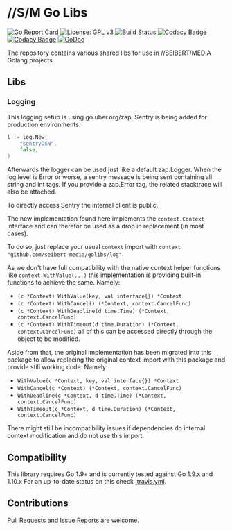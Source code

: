 # //S/M Go Libs
[![Go Report Card](https://goreportcard.com/badge/github.com/seibert-media/golibs)](https://goreportcard.com/report/github.com/seibert-media/golibs)
[![License: GPL v3](https://img.shields.io/badge/License-GPL%20v3-blue.svg)](https://www.gnu.org/licenses/gpl-3.0)
[![Build Status](https://travis-ci.org/seibert-media/golibs.svg?branch=master)](https://travis-ci.org/seibert-media/golibs)
[![Codacy Badge](https://api.codacy.com/project/badge/Grade/f61779459d564fb59fc1013d27b36b1f)](https://www.codacy.com/app/seibert-media/golibs?utm_source=github.com&amp;utm_medium=referral&amp;utm_content=seibert-media/golibs&amp;utm_campaign=Badge_Grade)
[![Codacy Badge](https://api.codacy.com/project/badge/Coverage/f61779459d564fb59fc1013d27b36b1f)](https://www.codacy.com/app/seibert-media/golibs?utm_source=github.com&utm_medium=referral&utm_content=seibert-media/golibs&utm_campaign=Badge_Coverage)
[![GoDoc](https://img.shields.io/badge/godoc-reference-blue.svg)](https://godoc.org/github.com/seibert-media/golibs)

The repository contains various shared libs for use in //SEIBERT/MEDIA Golang projects.

## Libs

### Logging
This logging setup is using go.uber.org/zap.
Sentry is being added for production environments.

```go
l := log.New(
    "sentryDSN",
    false,
)
```

Afterwards the logger can be used just like a default zap.Logger.
When the log level is Error or worse, a sentry message is being sent containing all string and int tags.
If you provide a zap.Error tag, the related stacktrace will also be attached.

To directly access Sentry the internal client is public.

The new implementation found here implements the `context.Context` interface and can therefor be used as a drop in replacement (in most cases).

To do so, just replace your usual `context` import with `context "github.com/seibert-media/golibs/log"`.

As we don't have full compatibility with the native context helper functions like `context.WithValue(...)` this implementation is
providing built-in functions to achieve the same.
Namely:
- `(c *Context) WithValue(key, val interface{}) *Context`
- `(c *Context) WithCancel() (*Context, context.CancelFunc)`
- `(c *Context) WithDeadline(d time.Time) (*Context, context.CancelFunc)`
- `(c *Context) WithTimeout(d time.Duration) (*Context, context.CancelFunc)`
all of this can be accessed directly through the object to be modified.

Aside from that, the original implementation has been migrated into this package to allow replacing
the original context import with this package and provide still working code.
Namely:
- `WithValue(c *Context, key, val interface{}) *Context`
- `WithCancel(c *Context) (*Context, context.CancelFunc)`
- `WithDeadline(c *Context, d time.Time) (*Context, context.CancelFunc)`
- `WithTimeout(c *Context, d time.Duration) (*Context, context.CancelFunc)`

There might still be incompatibility issues if dependencies do internal context modification and do not use this import.

## Compatibility

This library requires Go 1.9+ and is currently tested against Go 1.9.x and 1.10.x
For an up-to-date status on this check [.travis.yml](.travis.yml).

## Contributions

Pull Requests and Issue Reports are welcome.
